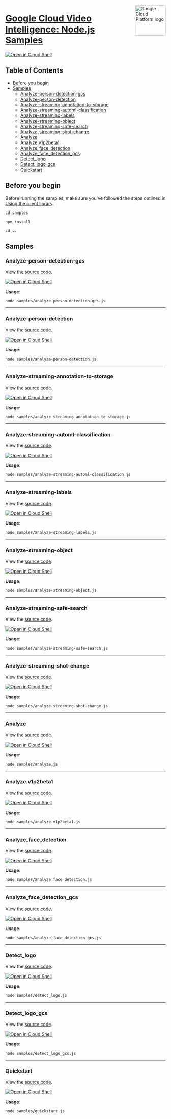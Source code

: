 [//]: # "This README.md file is auto-generated, all changes to this file will be lost."
[//]: # "To regenerate it, use `python -m synthtool`."
<img src="https://avatars2.githubusercontent.com/u/2810941?v=3&s=96" alt="Google Cloud Platform logo" title="Google Cloud Platform" align="right" height="96" width="96"/>

# [Google Cloud Video Intelligence: Node.js Samples](https://github.com/googleapis/nodejs-video-intelligence)

[![Open in Cloud Shell][shell_img]][shell_link]



## Table of Contents

* [Before you begin](#before-you-begin)
* [Samples](#samples)
  * [Analyze-person-detection-gcs](#analyze-person-detection-gcs)
  * [Analyze-person-detection](#analyze-person-detection)
  * [Analyze-streaming-annotation-to-storage](#analyze-streaming-annotation-to-storage)
  * [Analyze-streaming-automl-classification](#analyze-streaming-automl-classification)
  * [Analyze-streaming-labels](#analyze-streaming-labels)
  * [Analyze-streaming-object](#analyze-streaming-object)
  * [Analyze-streaming-safe-search](#analyze-streaming-safe-search)
  * [Analyze-streaming-shot-change](#analyze-streaming-shot-change)
  * [Analyze](#analyze)
  * [Analyze.v1p2beta1](#analyze.v1p2beta1)
  * [Analyze_face_detection](#analyze_face_detection)
  * [Analyze_face_detection_gcs](#analyze_face_detection_gcs)
  * [Detect_logo](#detect_logo)
  * [Detect_logo_gcs](#detect_logo_gcs)
  * [Quickstart](#quickstart)

## Before you begin

Before running the samples, make sure you've followed the steps outlined in
[Using the client library](https://github.com/googleapis/nodejs-video-intelligence#using-the-client-library).

`cd samples`

`npm install`

`cd ..`

## Samples



### Analyze-person-detection-gcs

View the [source code](https://github.com/googleapis/nodejs-video-intelligence/blob/master/samples/analyze-person-detection-gcs.js).

[![Open in Cloud Shell][shell_img]](https://console.cloud.google.com/cloudshell/open?git_repo=https://github.com/googleapis/nodejs-video-intelligence&page=editor&open_in_editor=samples/analyze-person-detection-gcs.js,samples/README.md)

__Usage:__


`node samples/analyze-person-detection-gcs.js`


-----




### Analyze-person-detection

View the [source code](https://github.com/googleapis/nodejs-video-intelligence/blob/master/samples/analyze-person-detection.js).

[![Open in Cloud Shell][shell_img]](https://console.cloud.google.com/cloudshell/open?git_repo=https://github.com/googleapis/nodejs-video-intelligence&page=editor&open_in_editor=samples/analyze-person-detection.js,samples/README.md)

__Usage:__


`node samples/analyze-person-detection.js`


-----




### Analyze-streaming-annotation-to-storage

View the [source code](https://github.com/googleapis/nodejs-video-intelligence/blob/master/samples/analyze-streaming-annotation-to-storage.js).

[![Open in Cloud Shell][shell_img]](https://console.cloud.google.com/cloudshell/open?git_repo=https://github.com/googleapis/nodejs-video-intelligence&page=editor&open_in_editor=samples/analyze-streaming-annotation-to-storage.js,samples/README.md)

__Usage:__


`node samples/analyze-streaming-annotation-to-storage.js`


-----




### Analyze-streaming-automl-classification

View the [source code](https://github.com/googleapis/nodejs-video-intelligence/blob/master/samples/analyze-streaming-automl-classification.js).

[![Open in Cloud Shell][shell_img]](https://console.cloud.google.com/cloudshell/open?git_repo=https://github.com/googleapis/nodejs-video-intelligence&page=editor&open_in_editor=samples/analyze-streaming-automl-classification.js,samples/README.md)

__Usage:__


`node samples/analyze-streaming-automl-classification.js`


-----




### Analyze-streaming-labels

View the [source code](https://github.com/googleapis/nodejs-video-intelligence/blob/master/samples/analyze-streaming-labels.js).

[![Open in Cloud Shell][shell_img]](https://console.cloud.google.com/cloudshell/open?git_repo=https://github.com/googleapis/nodejs-video-intelligence&page=editor&open_in_editor=samples/analyze-streaming-labels.js,samples/README.md)

__Usage:__


`node samples/analyze-streaming-labels.js`


-----




### Analyze-streaming-object

View the [source code](https://github.com/googleapis/nodejs-video-intelligence/blob/master/samples/analyze-streaming-object.js).

[![Open in Cloud Shell][shell_img]](https://console.cloud.google.com/cloudshell/open?git_repo=https://github.com/googleapis/nodejs-video-intelligence&page=editor&open_in_editor=samples/analyze-streaming-object.js,samples/README.md)

__Usage:__


`node samples/analyze-streaming-object.js`


-----




### Analyze-streaming-safe-search

View the [source code](https://github.com/googleapis/nodejs-video-intelligence/blob/master/samples/analyze-streaming-safe-search.js).

[![Open in Cloud Shell][shell_img]](https://console.cloud.google.com/cloudshell/open?git_repo=https://github.com/googleapis/nodejs-video-intelligence&page=editor&open_in_editor=samples/analyze-streaming-safe-search.js,samples/README.md)

__Usage:__


`node samples/analyze-streaming-safe-search.js`


-----




### Analyze-streaming-shot-change

View the [source code](https://github.com/googleapis/nodejs-video-intelligence/blob/master/samples/analyze-streaming-shot-change.js).

[![Open in Cloud Shell][shell_img]](https://console.cloud.google.com/cloudshell/open?git_repo=https://github.com/googleapis/nodejs-video-intelligence&page=editor&open_in_editor=samples/analyze-streaming-shot-change.js,samples/README.md)

__Usage:__


`node samples/analyze-streaming-shot-change.js`


-----




### Analyze

View the [source code](https://github.com/googleapis/nodejs-video-intelligence/blob/master/samples/analyze.js).

[![Open in Cloud Shell][shell_img]](https://console.cloud.google.com/cloudshell/open?git_repo=https://github.com/googleapis/nodejs-video-intelligence&page=editor&open_in_editor=samples/analyze.js,samples/README.md)

__Usage:__


`node samples/analyze.js`


-----




### Analyze.v1p2beta1

View the [source code](https://github.com/googleapis/nodejs-video-intelligence/blob/master/samples/analyze.v1p2beta1.js).

[![Open in Cloud Shell][shell_img]](https://console.cloud.google.com/cloudshell/open?git_repo=https://github.com/googleapis/nodejs-video-intelligence&page=editor&open_in_editor=samples/analyze.v1p2beta1.js,samples/README.md)

__Usage:__


`node samples/analyze.v1p2beta1.js`


-----




### Analyze_face_detection

View the [source code](https://github.com/googleapis/nodejs-video-intelligence/blob/master/samples/analyze_face_detection.js).

[![Open in Cloud Shell][shell_img]](https://console.cloud.google.com/cloudshell/open?git_repo=https://github.com/googleapis/nodejs-video-intelligence&page=editor&open_in_editor=samples/analyze_face_detection.js,samples/README.md)

__Usage:__


`node samples/analyze_face_detection.js`


-----




### Analyze_face_detection_gcs

View the [source code](https://github.com/googleapis/nodejs-video-intelligence/blob/master/samples/analyze_face_detection_gcs.js).

[![Open in Cloud Shell][shell_img]](https://console.cloud.google.com/cloudshell/open?git_repo=https://github.com/googleapis/nodejs-video-intelligence&page=editor&open_in_editor=samples/analyze_face_detection_gcs.js,samples/README.md)

__Usage:__


`node samples/analyze_face_detection_gcs.js`


-----




### Detect_logo

View the [source code](https://github.com/googleapis/nodejs-video-intelligence/blob/master/samples/detect_logo.js).

[![Open in Cloud Shell][shell_img]](https://console.cloud.google.com/cloudshell/open?git_repo=https://github.com/googleapis/nodejs-video-intelligence&page=editor&open_in_editor=samples/detect_logo.js,samples/README.md)

__Usage:__


`node samples/detect_logo.js`


-----




### Detect_logo_gcs

View the [source code](https://github.com/googleapis/nodejs-video-intelligence/blob/master/samples/detect_logo_gcs.js).

[![Open in Cloud Shell][shell_img]](https://console.cloud.google.com/cloudshell/open?git_repo=https://github.com/googleapis/nodejs-video-intelligence&page=editor&open_in_editor=samples/detect_logo_gcs.js,samples/README.md)

__Usage:__


`node samples/detect_logo_gcs.js`


-----




### Quickstart

View the [source code](https://github.com/googleapis/nodejs-video-intelligence/blob/master/samples/quickstart.js).

[![Open in Cloud Shell][shell_img]](https://console.cloud.google.com/cloudshell/open?git_repo=https://github.com/googleapis/nodejs-video-intelligence&page=editor&open_in_editor=samples/quickstart.js,samples/README.md)

__Usage:__


`node samples/quickstart.js`






[shell_img]: https://gstatic.com/cloudssh/images/open-btn.png
[shell_link]: https://console.cloud.google.com/cloudshell/open?git_repo=https://github.com/googleapis/nodejs-video-intelligence&page=editor&open_in_editor=samples/README.md
[product-docs]: https://cloud.google.com/video-intelligence
